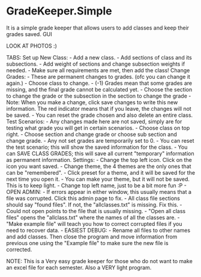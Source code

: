 # GradeKeeper.Simple
It is a simple grade keeper that allows users to add classes and keep their grades saved. GUI

LOOK AT PHOTOS :)

TABS:
  Set up New Class:
    - Add a new class.
    - Add sections of class and its subsections.
    - Add weight of sections and change subsection weights if needed.
    - Make sure all requirements are met, then add the class!
  Change Grades:
    - These are permanent changes to grades. (ofc you can change it again.)
    - Choose class to change.
    - (-1) Grades mean that some grades are missing, and the final grade cannot be calculated yet.
    - Choose the section to change the grade or the subsection in the section to change the grade
    - Note: When you make a change, click save changes to write this new information.
            The red indicator means that if you leave, the changes will not be saved. 
    - You can reset the grade chosen and also delete an entire class.
  Test Scenarios:
    - Any changes made here are not saved, simply are for testing what grade you will get in certain scenarios.
    - Choose class on top right.
    - Choose section and change grade or choose sub section and change grade. 
    - Any not set grades are temporarily set to 0. 
    - You can reset the test scenario; this will show the saved information for the class. 
    - You can SAVE CLASS GRADES; this will save all current "temporary" information as permanent information. 
  Settings:
    - Change the top left icon. Click on the icon you want saved.
    - Change theme, the 4 themes are the only ones that can be "remembered".
    - Click preset for a theme, and it will be saved for the next time you open it. 
    - You can make your theme, but it will not be saved. This is to keep light. 
    - Change top left name, just to be a bit more fun :P
    - OPEN ADMIN:
      - If errors appear in either window, this usually means that a file was corrupted. Click this admin page to fix.
      - All class file sections should say "found files". If not, the "allclasses.txt" is missing. Fix this. 
      - Could not open points to the file that is usually missing. 
      - "Open all class files" opens the "allclass.txt" where the names of all the classes are. 
      - "Make example file" will teach you how to correct corrupted files if you need to recover data. 
      - EASIEST DEBUG:
        - Rename all files to other names and add classes. Then close the program and move information from previous
          one using the "Example file" to make sure the new file is corrected. 

  NOTE: This is a Very easy grade keeper for those who do not want to make an excel file for each semester. Also a VERY light program.
          
